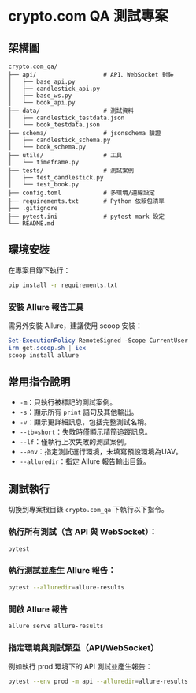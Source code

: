 # crypto.com QA 測試專案

## 架構圖

```
crypto.com_qa/
├── api/                   # API、WebSocket 封裝
│   ├── base_api.py
│   ├── candlestick_api.py
│   ├── base_ws.py
│   └── book_api.py
├── data/                  # 測試資料
│   ├── candlestick_testdata.json
│   └── book_testdata.json
├── schema/                # jsonschema 驗證
│   ├── candlestick_schema.py
│   └── book_schema.py
├── utils/                 # 工具
│   └── timeframe.py
├── tests/                 # 測試案例
│   ├── test_candlestick.py
│   └── test_book.py
├── config.toml            # 多環境/連線設定
├── requirements.txt       # Python 依賴包清單
├── .gitignore
├── pytest.ini             # pytest mark 設定
└── README.md
```

## 環境安裝

在專案目錄下執行：

```bash
pip install -r requirements.txt
```

### 安裝 Allure 報告工具

需另外安裝 Allure，建議使用 scoop 安裝：

```powershell
Set-ExecutionPolicy RemoteSigned -Scope CurrentUser
irm get.scoop.sh | iex
scoop install allure
```

## 常用指令說明

* `-m`：只執行被標記的測試案例。
* `-s`：顯示所有 `print` 語句及其他輸出。
* `-v`：顯示更詳細訊息，包括完整測試名稱。
* `--tb=short`：失敗時僅顯示精簡追蹤訊息。
* `--lf`：僅執行上次失敗的測試案例。
* `--env`：指定測試運行環境，未填寫預設環境為UAV。
* `--alluredir`：指定 Allure 報告輸出目錄。

## 測試執行

切換到專案根目錄 `crypto.com_qa` 下執行以下指令。

### 執行所有測試（含 API 與 WebSocket）：

```bash
pytest
```

### 執行測試並產生 Allure 報告：

```bash
pytest --alluredir=allure-results
```

### 開啟 Allure 報告

```bash
allure serve allure-results
```

### 指定環境與測試類型（API/WebSocket）

例如執行 prod 環境下的 API 測試並產生報告：

```bash
pytest --env prod -m api --alluredir=allure-results
```
